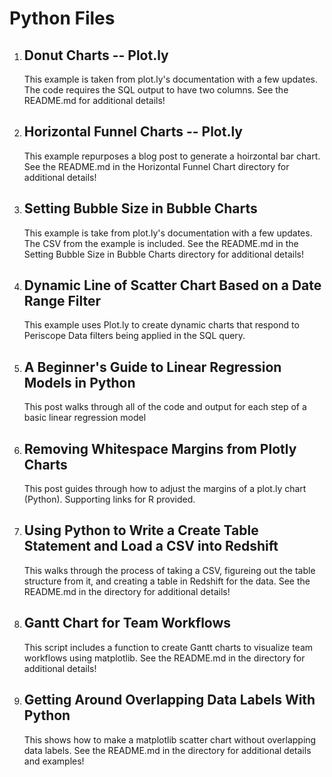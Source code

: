 # Python Files

1. ## Donut Charts -- Plot.ly
    This example is taken from plot.ly's documentation with a few updates.  The code requires the SQL output to have two columns.  See the README.md for additional details!

2. ## Horizontal Funnel Charts -- Plot.ly
	This example repurposes a blog post to generate a hoirzontal bar chart. See the README.md in the Horizontal Funnel Chart directory for additional details!

3. ## Setting Bubble Size in Bubble Charts
	This example is take from plot.ly's documentation with a few updates.  The CSV from the example is included. See the README.md in the Setting Bubble Size in Bubble Charts directory for additional details!

4. ## Dynamic Line of Scatter Chart Based on a Date Range Filter
	This example uses Plot.ly to create dynamic charts that respond to Periscope Data filters being applied in the SQL query.
	
5. ## A Beginner's Guide to Linear Regression Models in Python
	This post walks through all of the code and output for each step of a basic linear regression model

6. ## Removing Whitespace Margins from Plotly Charts
	This post guides through how to adjust the margins of a plot.ly chart (Python). Supporting links for R provided.

7. ## Using Python to Write a Create Table Statement and Load a CSV into Redshift
	This walks through the process of taking a CSV, figureing out the table structure from it, and creating a table in Redshift for the data. See the README.md in the directory for additional details!

8. ## Gantt Chart for Team Workflows
	This script includes a function to create Gantt charts to visualize team workflows using matplotlib. See the README.md in the directory for additional details!

9. ## Getting Around Overlapping Data Labels With Python
	This shows how to make a matplotlib scatter chart without overlapping data labels. See the README.md in the directory for additional details and examples!
